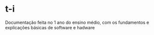 # t-i
Documentação feita no 1 ano do ensino médio, com os fundamentos e explicações básicas de software e hadware
